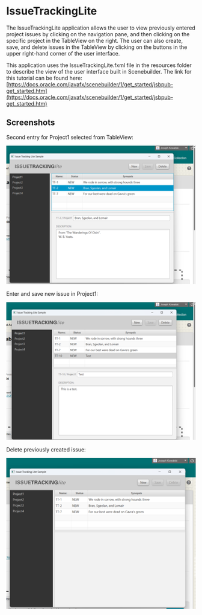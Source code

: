 # IssueTrackingLite

The IssueTrackingLite application allows the user to view previously entered project issues by clicking on the navigation pane, and then clicking on the specific project in the TableView on the right. The user can also create, save, and  delete issues in the TableView by clicking on the buttons in the upper right-hand corner of the user interface.

This application uses the IssueTrackingLite.fxml file in the resources folder to describe the view of the user interface built in Scenebuilder.
The link for this tutorial can be found here:  [https://docs.oracle.com/javafx/scenebuilder/1/get_started/jsbpub-get_started.htm](https://docs.oracle.com/javafx/scenebuilder/1/get_started/jsbpub-get_started.htm)

## Screenshots

Second entry for Project1 selected from TableView:

![Image](ITL1.png)

Enter and save new issue in Project1:

![Image](ITL2.png)

Delete previously created issue:

![Image](ITL3.png)
